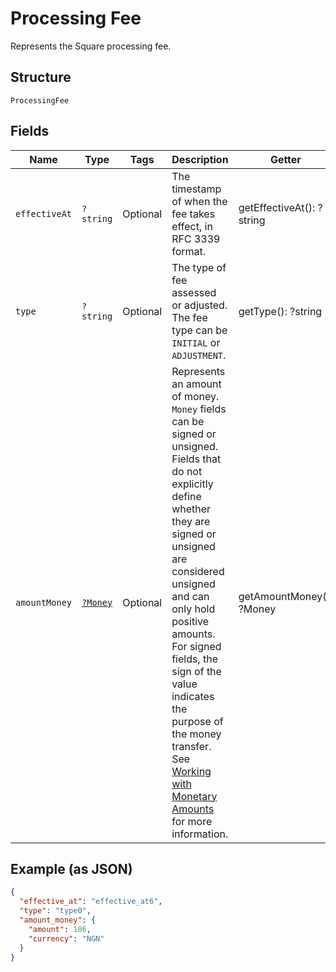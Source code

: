 
# Processing Fee

Represents the Square processing fee.

## Structure

`ProcessingFee`

## Fields

| Name | Type | Tags | Description | Getter | Setter |
|  --- | --- | --- | --- | --- | --- |
| `effectiveAt` | `?string` | Optional | The timestamp of when the fee takes effect, in RFC 3339 format. | getEffectiveAt(): ?string | setEffectiveAt(?string effectiveAt): void |
| `type` | `?string` | Optional | The type of fee assessed or adjusted. The fee type can be `INITIAL` or `ADJUSTMENT`. | getType(): ?string | setType(?string type): void |
| `amountMoney` | [`?Money`](../../doc/models/money.md) | Optional | Represents an amount of money. `Money` fields can be signed or unsigned.<br>Fields that do not explicitly define whether they are signed or unsigned are<br>considered unsigned and can only hold positive amounts. For signed fields, the<br>sign of the value indicates the purpose of the money transfer. See<br>[Working with Monetary Amounts](../../https://developer.squareup.com/docs/build-basics/working-with-monetary-amounts)<br>for more information. | getAmountMoney(): ?Money | setAmountMoney(?Money amountMoney): void |

## Example (as JSON)

```json
{
  "effective_at": "effective_at6",
  "type": "type0",
  "amount_money": {
    "amount": 186,
    "currency": "NGN"
  }
}
```

